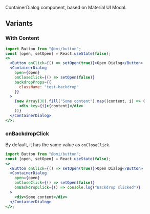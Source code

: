 ContainerDialog component, based on Material UI Modal.

## Variants

### With Content

```jsx
import Button from "@bmi/button";
const [open, setOpen] = React.useState(false);
<>
  <Button onClick={() => setOpen(true)}>Open Dialog</Button>
  <ContainerDialog
    open={open}
    onCloseClick={() => setOpen(false)}
    backdropProps={{
      className: "test-backdrop"
    }}
  >
    {new Array(30).fill("Some content").map((content, i) => (
      <div key={i}>{content}</div>
    ))}
  </ContainerDialog>
</>;
```

### onBackdropClick

By default, it has the same value as `onCloseClick`.

```jsx
import Button from "@bmi/button";
const [open, setOpen] = React.useState(false);
<>
  <Button onClick={() => setOpen(true)}>Open Dialog</Button>
  <ContainerDialog
    open={open}
    onCloseClick={() => setOpen(false)}
    onBackdropClick={() => console.log("Backdrop clicked")}
  >
    <div>Some content</div>
  </ContainerDialog>
</>;
```
